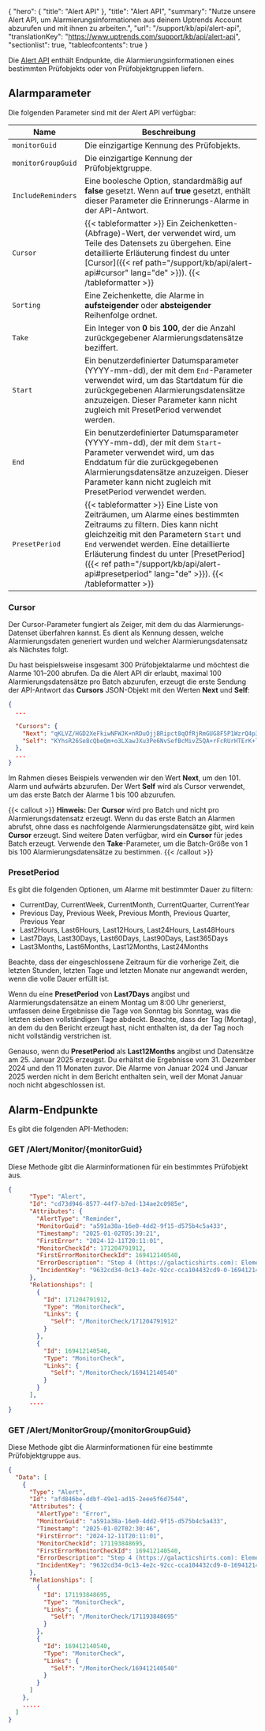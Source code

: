 {
  "hero": {
    "title": "Alert API"
  },
  "title": "Alert API",
  "summary": "Nutze unsere Alert API, um Alarmierungsinformationen aus deinem Uptrends Account abzurufen und mit ihnen zu arbeiten.",
  "url": "/support/kb/api/alert-api",
  "translationKey": "https://www.uptrends.com/support/kb/api/alert-api",
  "sectionlist": true,
  "tableofcontents": true
}

Die [Alert API](https://api.uptrends.com/v4/swagger/index.html?url=/v4/swagger/v1/swagger.json#/Alert/Alert_GetMonitorAlerts) enthält Endpunkte, die Alarmierungsinformationen eines bestimmten Prüfobjekts oder von Prüfobjektgruppen liefern.

## Alarmparameter

Die folgenden Parameter sind mit der Alert API verfügbar:

| Name | Beschreibung |
|--|--|
| `monitorGuid` | Die einzigartige Kennung des Prüfobjekts. |
| `monitorGroupGuid` | Die einzigartige Kennung der Prüfobjektgruppe. |
| `IncludeReminders` | Eine boolesche Option, standardmäßig auf **false** gesetzt. Wenn auf **true** gesetzt, enthält dieser Parameter die Erinnerungs-Alarme in der API-Antwort. |
| `Cursor`| {{< tableformatter >}}  Ein Zeichenketten-(Abfrage)-Wert, der verwendet wird, um Teile des Datensets zu übergehen. Eine detaillierte Erläuterung findest du unter [Cursor]({{< ref path="/support/kb/api/alert-api#cursor" lang="de" >}}). {{< /tableformatter >}}|
| `Sorting`| Eine Zeichenkette, die Alarme in **aufsteigender** oder **absteigender** Reihenfolge ordnet. |
| `Take`| Ein Integer von **0** bis **100**, der die Anzahl zurückgegebener Alarmierungsdatensätze beziffert. |
| `Start`| Ein benutzerdefinierter Datumsparameter (YYYY-mm-dd), der mit dem `End`-Parameter verwendet wird, um das Startdatum für die zurückgegebenen Alarmierungsdatensätze anzuzeigen. Dieser Parameter kann nicht zugleich mit PresetPeriod verwendet werden. |
| `End`| Ein benutzerdefinierter Datumsparameter (YYYY-mm-dd), der mit dem `Start`-Parameter verwendet wird, um das Enddatum für die zurückgegebenen Alarmierungsdatensätze anzuzeigen. Dieser Parameter kann nicht zugleich mit PresetPeriod verwendet werden. |
| `PresetPeriod`| {{< tableformatter >}} Eine Liste von Zeiträumen, um Alarme eines bestimmten Zeitraums zu filtern. Dies kann nicht gleichzeitig mit den Parametern `Start` und `End` verwendet werden. Eine detaillierte Erläuterung findest du unter [PresetPeriod]({{< ref path="/support/kb/api/alert-api#presetperiod" lang="de" >}}).  {{< /tableformatter >}}|

### Cursor

Der Cursor-Parameter fungiert als Zeiger, mit dem du das Alarmierungs-Datenset überfahren kannst. Es dient als Kennung dessen, welche Alarmierungsdaten generiert wurden  und welcher Alarmierungsdatensatz als Nächstes folgt.

Du hast beispielsweise insgesamt 300 Prüfobjektalarme und möchtest die Alarme 101–200 abrufen. Da die Alert API dir erlaubt, maximal 100 Alarmierungsdatensätze pro Batch abzurufen, erzeugt die erste Sendung der API-Antwort das **Cursors** JSON-Objekt mit den Werten **Next** und **Self**:

```json
{
  ...

  "Cursors": {
    "Next": "qKLVZ/HGD2XeFkiwNFWJK+nRDuOjjBRipct8qOfRjRmGUG8F5P1WzrQ4p3JFfXoErs96xb+DS0SAPW+XDUi9Zw/zdo4uHXL3TYBhodxfQQul3L4mwDk=",
    "Self": "KYhsR26Se8cQbeQm+o3LXawJXu3Pe6NvSefBcMivZ5QA+rFcRUrHTErK+TrhrUN3Ss8QUing/+jUkjgl3QOvB3kf3AZ+EOubhya5s3CWF+HGWEQkQQ=="
  },
  ...
}

```

Im Rahmen dieses Beispiels verwenden wir den Wert **Next**, um den 101. Alarm und aufwärts abzurufen. Der Wert **Self** wird als Cursor verwendet, um das erste Batch der Alarme 1 bis 100 abzurufen.

{{< callout >}} **Hinweis:** Der **Cursor** wird pro Batch und nicht pro Alarmierungsdatensatz erzeugt. Wenn du das erste Batch an Alarmen abrufst, ohne dass es nachfolgende Alarmierungsdatensätze gibt, wird kein **Cursor** erzeugt. Sind weitere Daten verfügbar, wird ein **Cursor** für jedes Batch erzeugt. Verwende den **Take**-Parameter, um die Batch-Größe von 1 bis 100 Alarmierungsdatensätze zu bestimmen. {{< /callout >}}

### PresetPeriod

Es gibt die folgenden Optionen, um Alarme mit bestimmter Dauer zu filtern:

- CurrentDay, CurrentWeek, CurrentMonth, CurrentQuarter, CurrentYear
- Previous Day, Previous Week, Previous Month, Previous Quarter, Previous Year
- Last2Hours, Last6Hours, Last12Hours, Last24Hours, Last48Hours
- Last7Days, Last30Days, Last60Days, Last90Days, Last365Days
- Last3Months, Last6Months, Last12Months, Last24Months

Beachte, dass der eingeschlossene Zeitraum für die vorherige Zeit, die letzten Stunden, letzten Tage und letzten Monate nur angewandt werden, wenn die volle Dauer erfüllt ist.

Wenn du eine **PresetPeriod** von **Last7Days** angibst und Alarmierungsdatensätze an einem Montag um 8:00 Uhr generierst, umfassen deine Ergebnisse die Tage von Sonntag bis Sonntag, was die letzten sieben vollständigen Tage abdeckt. Beachte, dass der Tag (Montag), an dem du den Bericht erzeugt hast, nicht enthalten ist, da der Tag noch nicht vollständig verstrichen ist.

Genauso, wenn du **PresetPeriod** als **Last12Months** angibst und Datensätze am 25. Januar 2025 erzeugst. Du erhältst die Ergebnisse vom 31. Dezember 2024 und den 11 Monaten zuvor. Die Alarme von Januar 2024 und Januar 2025 werden nicht in dem Bericht enthalten sein, weil der Monat Januar noch nicht abgeschlossen ist.

## Alarm-Endpunkte

Es gibt die folgenden API-Methoden:

### GET /Alert/Monitor/{monitorGuid}

Diese Methode gibt die Alarminformationen für ein bestimmtes Prüfobjekt aus.

```json
{
      "Type": "Alert",
      "Id": "cd73d946-8577-44f7-b7ed-134ae2c0985e",
      "Attributes": {
        "AlertType": "Reminder",
        "MonitorGuid": "a591a38a-16e0-4dd2-9f15-d575b4c5a433",
        "Timestamp": "2025-01-02T05:39:21",
        "FirstError": "2024-12-11T20:11:01",
        "MonitorCheckId": 171204791912,
        "FirstErrorMonitorCheckId": 169412140540,
        "ErrorDescription": "Step 4 (https://galacticshirts.com): Element '.wn-product-btn' not found.",
        "IncidentKey": "9632cd34-0c13-4e2c-92cc-cca104432cd9-0-169412140545"
      },
      "Relationships": [
        {
          "Id": 171204791912,
          "Type": "MonitorCheck",
          "Links": {
            "Self": "/MonitorCheck/171204791912"
          }
        },
        {
          "Id": 169412140540,
          "Type": "MonitorCheck",
          "Links": {
            "Self": "/MonitorCheck/169412140540"
          }
        }
      ],
      ....
}
```

### GET /Alert/MonitorGroup/{monitorGroupGuid}

Diese Methode gibt die Alarminformationen für eine bestimmte Prüfobjektgruppe aus.

```json
{
  "Data": [
    {
      "Type": "Alert",
      "Id": "afd846be-ddbf-49e1-ad15-2eee5f6d7544",
      "Attributes": {
        "AlertType": "Error",
        "MonitorGuid": "a591a38a-16e0-4dd2-9f15-d575b4c5a433",
        "Timestamp": "2025-01-02T02:30:46",
        "FirstError": "2024-12-11T20:11:01",
        "MonitorCheckId": 171193848695,
        "FirstErrorMonitorCheckId": 169412140540,
        "ErrorDescription": "Step 4 (https://galacticshirts.com): Element '.wn-product-btn' not found.",
        "IncidentKey": "9632cd34-0c13-4e2c-92cc-cca104432cd9-0-169412140545"
      },
      "Relationships": [
        {
          "Id": 171193848695,
          "Type": "MonitorCheck",
          "Links": {
            "Self": "/MonitorCheck/171193848695"
          }
        },
        {
          "Id": 169412140540,
          "Type": "MonitorCheck",
          "Links": {
            "Self": "/MonitorCheck/169412140540"
          }
        }
      ]
    },
    .....
  ]
}
